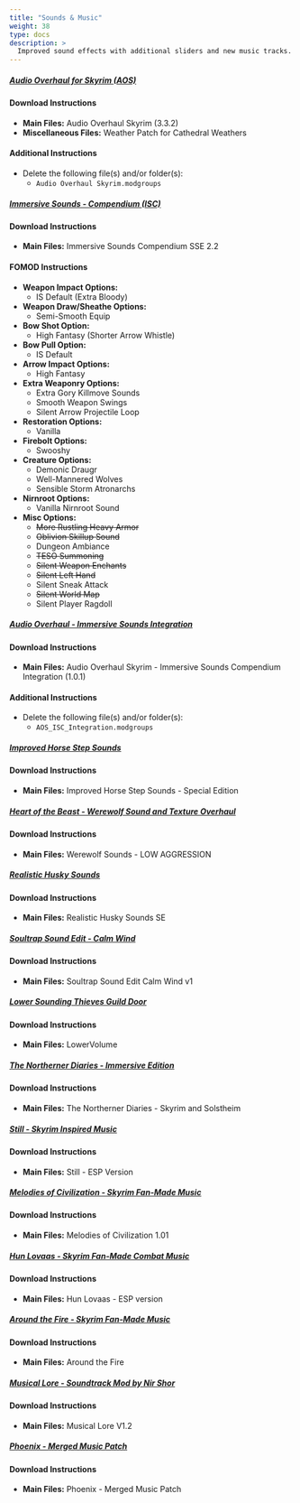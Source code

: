 ```yaml
---
title: "Sounds & Music"
weight: 38
type: docs
description: >
  Improved sound effects with additional sliders and new music tracks.
---
```


##### [Audio Overhaul for Skyrim (AOS)](https://www.nexusmods.com/skyrimspecialedition/mods/12466?tab=files)

#### Download Instructions

* **Main Files:** Audio Overhaul Skyrim (3.3.2)
* **Miscellaneous Files:** Weather Patch for Cathedral Weathers

#### Additional Instructions

* Delete the following file(s) and/or folder(s):
  * `Audio Overhaul Skyrim.modgroups`

##### [Immersive Sounds - Compendium (ISC)](https://www.nexusmods.com/skyrimspecialedition/mods/523/?tab=files)

#### Download Instructions

- **Main Files:** Immersive Sounds Compendium SSE 2.2

#### FOMOD Instructions

- **Weapon Impact Options:**
  - IS Default (Extra Bloody)
- **Weapon Draw/Sheathe Options:**
  - Semi-Smooth Equip
- **Bow Shot Option:**
  - High Fantasy (Shorter Arrow Whistle)
- **Bow Pull Option:**
  - IS Default
- **Arrow Impact Options:**
  - High Fantasy
- **Extra Weaponry Options:**
  - Extra Gory Killmove Sounds
  - Smooth Weapon Swings
  - Silent Arrow Projectile Loop
- **Restoration Options:**
  - Vanilla
- **Firebolt Options:**
  - Swooshy
- **Creature Options:**
  - Demonic Draugr
  - Well-Mannered Wolves
  - Sensible Storm Atronarchs
- **Nirnroot Options:**
  - Vanilla Nirnroot Sound
- **Misc Options:**
  - ~~More Rustling Heavy Armor~~
  - ~~Oblivion Skillup Sound~~
  - Dungeon Ambiance
  - ~~TESO Summoning~~
  - ~~Silent Weapon Enchants~~
  - ~~Silent Left Hand~~
  - Silent Sneak Attack
  - ~~Silent World Map~~
  - Silent Player Ragdoll

##### [Audio Overhaul - Immersive Sounds Integration](https://www.nexusmods.com/skyrimspecialedition/mods/36761?tab=files)

#### Download Instructions

- **Main Files:** Audio Overhaul Skyrim - Immersive Sounds Compendium Integration (1.0.1)

#### Additional Instructions

* Delete the following file(s) and/or folder(s):
  * `AOS_ISC_Integration.modgroups`

##### [Improved Horse Step Sounds](https://www.nexusmods.com/skyrimspecialedition/mods/848?tab=files)

#### Download Instructions

* **Main Files:** Improved Horse Step Sounds - Special Edition

##### [Heart of the Beast - Werewolf Sound and Texture Overhaul](https://www.nexusmods.com/skyrim/mods/13779?tab=files)

#### Download Instructions

* **Main Files:** Werewolf Sounds - LOW AGGRESSION

##### [Realistic Husky Sounds](https://www.nexusmods.com/skyrimspecialedition/mods/11038?tab=files)

#### Download Instructions

* **Main Files:** Realistic Husky Sounds SE

##### [Soultrap Sound Edit - Calm Wind](https://www.nexusmods.com/skyrimspecialedition/mods/8017?tab=files)

#### Download Instructions

* **Main Files:** Soultrap Sound Edit Calm Wind v1

##### [Lower Sounding Thieves Guild Door](https://www.nexusmods.com/skyrim/mods/1826?tab=files)

#### Download Instructions

* **Main Files:** LowerVolume

##### [The Northerner Diaries - Immersive Edition](https://www.nexusmods.com/skyrimspecialedition/mods/28108?tab=files)

#### Download Instructions

- **Main Files:** The Northerner Diaries - Skyrim and Solstheim

##### [Still - Skyrim Inspired Music](https://www.nexusmods.com/skyrimspecialedition/mods/19401?tab=files)

#### Download Instructions

- **Main Files:** Still - ESP Version

##### [Melodies of Civilization - Skyrim Fan-Made Music](https://www.nexusmods.com/skyrimspecialedition/mods/30014?tab=files)

#### Download Instructions

- **Main Files:** Melodies of Civilization 1.01

##### [Hun Lovaas - Skyrim Fan-Made Combat Music](https://www.nexusmods.com/skyrimspecialedition/mods/16123?tab=files)

#### Download Instructions

- **Main Files:** Hun Lovaas - ESP version

##### [Around the Fire - Skyrim Fan-Made Music](https://www.nexusmods.com/skyrimspecialedition/mods/36144?tab=files)

#### Download Instructions

- **Main Files:** Around the Fire

##### [Musical Lore - Soundtrack Mod by Nir Shor](https://www.nexusmods.com/skyrimspecialedition/mods/3200?tab=files)

#### Download Instructions

- **Main Files:** Musical Lore V1.2

##### [Phoenix - Merged Music Patch](https://www.nexusmods.com/skyrimspecialedition/mods/26092?tab=files)

#### Download Instructions

- **Main Files:** Phoenix - Merged Music Patch